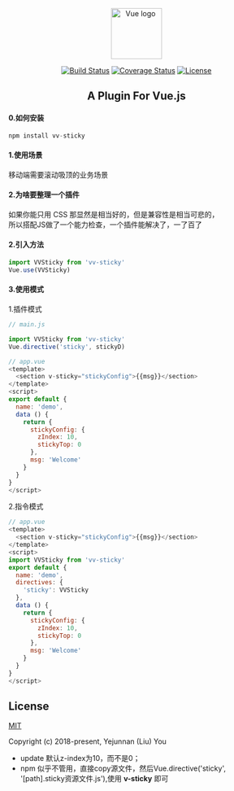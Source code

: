 <p align="center"><a href="https://vuejs.org" target="_blank" rel="noopener noreferrer"><img width="100" src="https://vuejs.org/images/logo.png" alt="Vue logo"></a></p>
<p align="center">
  <a href="https://circleci.com/gh/vuejs/vue/tree/dev"><img src="https://img.shields.io/circleci/project/vuejs/vue/dev.svg" alt="Build Status"></a>
  <a href="https://codecov.io/github/vuejs/vue?branch=dev"><img src="https://img.shields.io/codecov/c/github/vuejs/vue/dev.svg" alt="Coverage Status"></a>
  <a href="https://www.npmjs.com/package/vue"><img src="https://img.shields.io/npm/l/vue.svg" alt="License"></a>
  <br>
</p>

<h2 align="center">A Plugin For Vue.js</h2>

#### 0.如何安装
```javascript
npm install vv-sticky
```

#### 1.使用场景
移动端需要滚动吸顶的业务场景

#### 2.为啥要整理一个插件
如果你能只用 CSS 那显然是相当好的，但是兼容性是相当可悲的，<br>
所以搭配JS做了一个能力检查，一个插件能解决了，一了百了

#### 2.引入方法

```javascript
import VVSticky from 'vv-sticky'
Vue.use(VVSticky)
```

#### 3.使用模式
1.插件模式

```javascript
// main.js

import VVSticky from 'vv-sticky'
Vue.directive('sticky', stickyD)

// app.vue
<template>
  <section v-sticky="stickyConfig">{{msg}}</section>
</template>
<script>
export default {
  name: 'demo',
  data () {
    return {
      stickyConfig: {
        zIndex: 10,
        stickyTop: 0
      },
      msg: 'Welcome'
    }
  }
}
</script>
```

2.指令模式

```javascript
// app.vue
<template>
  <section v-sticky="stickyConfig">{{msg}}</section>
</template>
<script>
import VVSticky from 'vv-sticky'
export default {
  name: 'demo',
  directives: {
    'sticky': VVSticky
  },
  data () {
    return {
      stickyConfig: {
        zIndex: 10,
        stickyTop: 0
      },
      msg: 'Welcome'
    }
  }
}
</script>
```

## License

[MIT](http://opensource.org/licenses/MIT)

Copyright (c) 2018-present, Yejunnan (Liu) You



+ update 默认z-index为10，而不是0；
+ npm 似乎不管用，直接copy源文件，然后Vue.directive('sticky', '[path].sticky资源文件.js'),使用 **v-sticky** 即可

